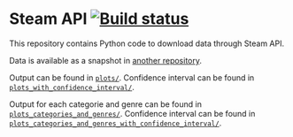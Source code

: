 # Steam API [![Build status][Build image]][Build]

  [Build]: https://travis-ci.org/woctezuma/steam-api
  [Build image]: https://travis-ci.org/woctezuma/steam-api.svg?branch=master

This repository contains Python code to download data through Steam API.

Data is available as a snapshot in [another repository](https://github.com/woctezuma/steam-api-data).

Output can be found in [`plots/`](plots/). Confidence interval can be found in [`plots_with_confidence_interval/`](plots_with_confidence_interval/).

Output for each categorie and genre can be found in [`plots_categories_and_genres/`](plots_categories_and_genres/). Confidence interval can be found in [`plots_categories_and_genres_with_confidence_interval/`](plots_categories_and_genres_with_confidence_interval/).
